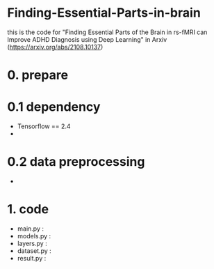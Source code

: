 # Finding-Essential-Parts-in-brain
this is the code for "Finding Essential Parts of the Brain in rs-fMRI can Improve ADHD Diagnosis using Deep Learning" in Arxiv (https://arxiv.org/abs/2108.10137)

# 0. prepare 

# 0.1 dependency
* Tensorflow == 2.4
* 

# 0.2 data preprocessing
* 

# 1. code 

* main.py : 
* models.py : 
* layers.py : 
* dataset.py : 
* result.py : 
 
